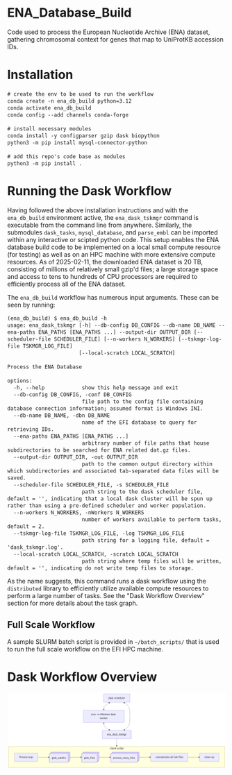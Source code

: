 # ENA_Database_Build
Code used to process the European Nucleotide Archive (ENA) dataset, gathering chromosomal context for genes that map to UniProtKB accession IDs.

# Installation

```
# create the env to be used to run the workflow
conda create -n ena_db_build python=3.12
conda activate ena_db_build
conda config --add channels conda-forge

# install necessary modules
conda install -y configparser gzip dask biopython
python3 -m pip install mysql-connector-python 

# add this repo's code base as modules
python3 -m pip install .
```

# Running the Dask Workflow

Having followed the above installation instructions and with the `ena_db_build` environment active, the `ena_dask_tskmgr` command is executable from the command line from anywhere. 
Similarly, the submodules `dask_tasks`, `mysql_database`, and `parse_embl` can be imported within any interactive or scipted python code. 
This setup enables the ENA database build code to be implemented on a local small compute resource (for testing) as well as on an HPC machine with more extensive compute resources. 
As of 2025-02-11, the downloaded ENA dataset is 20 TB, consisting of millions of relatively small gzip'd files; a large storage space and access to tens to hundreds of CPU processors are required to efficiently process all of the ENA dataset. 

The `ena_db_build` workflow has numerous input arguments.
These can be seen by running: 
```
(ena_db_build) $ ena_db_build -h
usage: ena_dask_tskmgr [-h] --db-config DB_CONFIG --db-name DB_NAME --ena-paths ENA_PATHS [ENA_PATHS ...] --output-dir OUTPUT_DIR [--scheduler-file SCHEDULER_FILE] [--n-workers N_WORKERS] [--tskmgr-log-file TSKMGR_LOG_FILE]
                       [--local-scratch LOCAL_SCRATCH]

Process the ENA Database

options:
  -h, --help            show this help message and exit
  --db-config DB_CONFIG, -conf DB_CONFIG
                        file path to the config file containing database connection information; assumed format is Windows INI.
  --db-name DB_NAME, -dbn DB_NAME
                        name of the EFI database to query for retrieving IDs.
  --ena-paths ENA_PATHS [ENA_PATHS ...]
                        arbitrary number of file paths that house subdirectories to be searched for ENA related dat.gz files.
  --output-dir OUTPUT_DIR, -out OUTPUT_DIR
                        path to the common output directory within which subdirectories and associated tab-separated data files will be saved.
  --scheduler-file SCHEDULER_FILE, -s SCHEDULER_FILE
                        path string to the dask scheduler file, default = '', indicating that a local dask cluster will be spun up rather than using a pre-defined scheduler and worker population.
  --n-workers N_WORKERS, -nWorkers N_WORKERS
                        number of workers available to perform tasks, default = 2.
  --tskmgr-log-file TSKMGR_LOG_FILE, -log TSKMGR_LOG_FILE
                        path string for a logging file, default = 'dask_tskmgr.log'.
  --local-scratch LOCAL_SCRATCH, -scratch LOCAL_SCRATCH
                        path string where temp files will be written, default = '', indicating do not write temp files to storage.
```

As the name suggests, this command runs a dask workflow using the `distributed` library to efficiently utilize available compute resources to perform a large number of tasks. 
See the "Dask Workflow Overview" section for more details about the task graph. 

## Full Scale Workflow
A sample SLURM batch script is provided in `~/batch_scripts/` that is used to run the full scale workflow on the EFI HPC machine. 

# Dask Workflow Overview

![Batch script flowchart of Dask scheduler, workers, and client working in tandem to perform the tasks defined in the dask_tskmgr.py script](https://github.com/EnzymeFunctionInitiative/ENA_Database_Build/blob/1622e7b1e6644f77ae7c7fc6a7a84e8811de4d9a/images/ena_db_build_flowchart.png)

